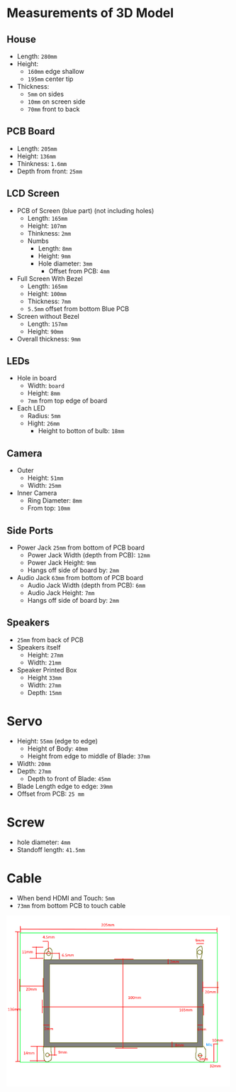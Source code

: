 # Measurements of 3D Model

## House

- Length: `280mm`
- Height:
  - `160mm` edge shallow
  - `195mm` center tip
- Thickness:
  - `5mm` on sides
  - `10mm` on screen side
  - `70mm` front to back

## PCB Board

- Length: `205mm`
- Height: `136mm`
- Thinkness: `1.6mm`
- Depth from front: `25mm`
  
## LCD Screen

- PCB of Screen (blue part) (not including holes)
  - Length: `165mm`
  - Height: `107mm`
  - Thinkness: `2mm`
  - Numbs
    - Length: `8mm`
    - Height: `9mm`
    - Hole diameter: `3mm`
      - Offset from PCB: `4mm`
- Full Screen With Bezel
  - Length: `165mm`
  - Height: `100mm`
  - Thickness: `7mm`
  - `5.5mm` offset from bottom Blue PCB
- Screen without Bezel
  - Length: `157mm`
  - Height: `90mm`
- Overall thickness: `9mm`

## LEDs

- Hole in board
  - Width: `board`
  - Height: `8mm`
  - `7mm` from top edge of board
- Each LED
  - Radius: `5mm`
  - Hight: `26mm`
    - Height to botton of bulb: `18mm`

## Camera

- Outer
  - Height: `51mm`
  - Width: `25mm`
- Inner Camera
  - Ring Diameter: `8mm`
  - From top: `10mm`
 
## Side Ports
 
- Power Jack `25mm` from bottom of PCB board
  - Power Jack Width (depth from PCB): `12mm`
  - Power Jack Height: `9mm`
  - Hangs off side of board by: `2mm`
- Audio Jack `63mm` from bottom of PCB board
  - Audio Jack Width (depth from PCB): `6mm`
  - Audio Jack Height: `7mm`  
  - Hangs off side of board by: `2mm`
  
## Speakers

- `25mm` from back of PCB
- Speakers itself
  - Height: `27mm`
  - Width: `21mm`
- Speaker Printed Box
  - Height `33mm`
  - Width: `27mm`
  - Depth: `15mm`

# Servo

- Height: `55mm` (edge to edge)
  - Height of Body: `40mm`    
  - Height from edge to middle of Blade: `37mm`
- Width: `20mm`
- Depth: `27mm`
  - Depth to front of Blade: `45mm`
- Blade Length edge to edge: `39mm`
- Offset from PCB: `25 mm`

# Screw

- hole diameter: `4mm`
- Standoff length: `41.5mm`

# Cable

- When bend HDMI and Touch: `5mm`
- `73mm` from bottom PCB to touch cable

![Screen Diagram](./diagrams/screen_diagram.png)
